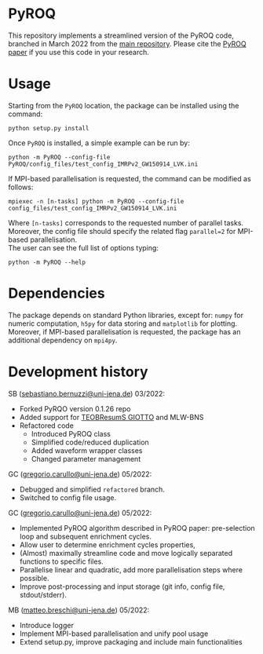 # PyROQ
This repository implements a streamlined version of the PyROQ code, branched in March 2022 from the [main repository](https://github.com/qihongcat/PyROQ).
Please cite the [PyROQ paper](https://arxiv.org/abs/2009.13812) if you use this code in your research. 

# Usage

Starting from the `PyROQ` location, 
the package can be installed using the command:

    python setup.py install

Once  `PyROQ` is  installed, a simple example can be run by:

    python -m PyROQ --config-file PyROQ/config_files/test_config_IMRPv2_GW150914_LVK.ini
    
If MPI-based parallelisation is requested, the command can be modified as follows:
    
    mpiexec -n [n-tasks] python -m PyROQ --config-file config_files/test_config_IMRPv2_GW150914_LVK.ini
    
Where `[n-tasks]`  corresponds to the requested number of parallel tasks. Moreover, the config file should specify the related flag `parallel=2` for MPI-based parallelisation.  
The user can see the full list  of options typing:

    python -m PyROQ --help
        
# Dependencies

The package depends on standard Python libraries, except for: `numpy` for numeric computation, `h5py` for data storing and `matplotlib` for plotting. Moreover, if MPI-based parallelisation is requested, the package has an additional dependency on `mpi4py`.

# Development history

SB (sebastiano.bernuzzi@uni-jena.de) 03/2022:
   * Forked PyRQO version 0.1.26 repo
   * Added support for [TEOBResumS GIOTTO](https://bitbucket.org/eob_ihes/teobresums/src/master/) and MLW-BNS
   * Refactored code
     - Introduced PyROQ class
     - Simplified code/reduced duplication
     - Added waveform wrapper classes
     - Changed parameter management

GC (gregorio.carullo@uni-jena.de) 05/2022:
  * Debugged and simplified `refactored` branch.
  * Switched to config file usage.

GC (gregorio.carullo@uni-jena.de) 05/2022:

  * Implemented PyROQ algorithm described in PyROQ paper: pre-selection loop and subsequent enrichment cycles.
  * Allow user to determine enrichment cycles properties,
  * (Almost) maximally streamline code and move logically separated functions to specific files.
  * Parallelise linear and quadratic, add more parallelisation steps where possible.
  * Improve post-processing and input storage (git info, config file, stdout/stderr).
  
MB (matteo.breschi@uni-jena.de) 05/2022:
  
  * Introduce logger
  * Implement MPI-based parallelisation and unify pool usage
  * Extend setup.py, improve packaging and include main functionalities
